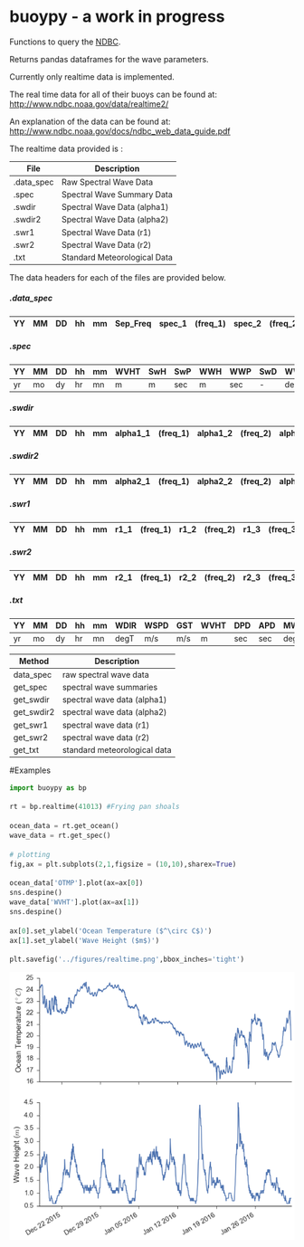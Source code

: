 
buoypy - a work in progress
========

Functions to query the [NDBC](http://www.ndbc.noaa.gov/).

Returns pandas dataframes for the wave parameters.

Currently only realtime data is implemented.



The real time data for all of their buoys can be found at:
http://www.ndbc.noaa.gov/data/realtime2/

An explanation of the data can be found at:
http://www.ndbc.noaa.gov/docs/ndbc_web_data_guide.pdf


The realtime data provided is :

|File					|Description
|-------------|-----------------------
|.data_spec		|	Raw Spectral Wave Data
|.spec				|	Spectral Wave Summary Data
|.swdir				|	Spectral Wave Data (alpha1)
|.swdir2			|	Spectral Wave Data (alpha2)
|.swr1				|	Spectral Wave Data (r1)
|.swr2				|	Spectral Wave Data (r2)
|.txt					|	Standard Meteorological Data

The data headers for each of the files are provided below.

##### .data_spec

|YY	|MM	|DD	|hh	|mm	|Sep_Freq	|spec_1	|(freq_1)	|spec_2	|(freq_2)	|spec_3	|(freq_3)	|...
|---|---|---|---|---|---------|-------|---------|-------|---------|-------|---------|---

##### .spec

|YY	|MM	|DD	|hh	|mm	|WVHT	|SwH	|SwP	|WWH	|WWP	|SwD	|WWD	|STEEPNESS	|APD	|MWD
|---|---|---|---|---|-----|-----|-----|-----|-----|-----|-----|-----------|-----|---
|yr	|mo	|dy	|hr	|mn	|m		|m		|sec 	|m		|sec 	|-		|degT	| -					|sec	|degT

##### .swdir

|YY	|MM	|DD	|hh	|mm	|alpha1_1	|(freq_1)	|alpha1_2	|(freq_2)	|alpha1_3	|(freq_3)	|...
|---|---|---|---|---|---------|---------|---------|---------|---------|---------|---

##### .swdir2

|YY	|MM	|DD	|hh	|mm	|alpha2_1	|(freq_1)	|alpha2_2	|(freq_2)	|alpha2_3	|(freq_3)	|...
|---|---|---|---|---|---------|---------|---------|---------|---------|---------|---

##### .swr1

|YY	|MM	|DD	|hh	|mm	|r1_1	|(freq_1)	|r1_2	|(freq_2)	|r1_3	|(freq_3)	|...
|---|---|---|---|---|-----|---------|-----|---------|-----|---------|---

##### .swr2

|YY	|MM	|DD	|hh	|mm	|r2_1	|(freq_1)	|r2_2	|(freq_2)	|r2_3	|(freq_3)	|...
|---|---|---|---|---|-----|---------|-----|---------|-----|---------|---


##### .txt

|YY	|MM	|DD	|hh	|mm	|WDIR	|WSPD	|GST	|WVHT	|DPD	|APD	|MWD	|PRES	|ATMP	|WTMP	|DEWP	|VIS	|PTDY	|TIDE
|---|---|---|---|---|-----|-----|-----|-----|-----|-----|-----|-----|-----|-----|-----|-----|-----|----
|yr	|mo	|dy	|hr	|mn	|degT	|m/s	|m/s 	|m		|sec 	|sec	|degT	|hPa	|degC	|degC	|degC	|nmi	|hPa	|ft



| Method			| Description                   |
| ----------- |------------------------------ |
| data_spec 	| raw spectral wave data 				|
| get_spec 		| spectral wave summaries				|
| get_swdir 	| spectral wave data (alpha1) 	|
| get_swdir2 	| spectral wave data (alpha2) 	|
| get_swr1 		| spectral wave data (r1) 			|
| get_swr2 		| spectral wave data (r2) 			|
| get_txt			| standard meteorological data  |


#Examples

```python
import buoypy as bp

rt = bp.realtime(41013) #Frying pan shoals

ocean_data = rt.get_ocean()
wave_data = rt.get_spec()

# plotting
fig,ax = plt.subplots(2,1,figsize = (10,10),sharex=True)

ocean_data['OTMP'].plot(ax=ax[0])
sns.despine()
wave_data['WVHT'].plot(ax=ax[1])
sns.despine()

ax[0].set_ylabel('Ocean Temperature ($^\circ C$)')
ax[1].set_ylabel('Wave Height ($m$)')

plt.savefig('../figures/realtime.png',bbox_inches='tight')
```

![bouypy plots](/figures/realtime.png)
